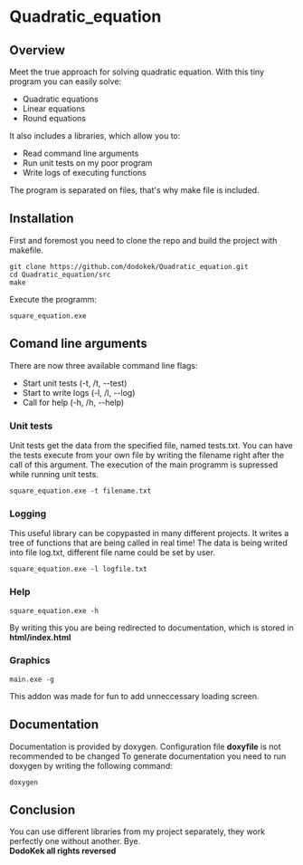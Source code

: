 # Quadratic_equation
## Overview
Meet the true approach for solving quadratic equation. With this tiny program you can easily solve:
- Quadratic equations
- Linear equations
- Round equations

It also includes a libraries, which allow you to:
- Read command line arguments
- Run unit tests on my poor program
- Write logs of executing functions 

The program is separated on files, that's why make file is included.

## Installation

First and foremost you need to clone the repo and build the project with makefile.

~~~
git clone https://github.com/dodokek/Quadratic_equation.git                               
cd Quadratic_equation/src                                                                     
make                                                           
~~~

Execute the programm:
~~~
square_equation.exe
~~~

## Comand line arguments

There are now three available command line flags:
- Start unit tests (-t, /t, --test)
- Start to write logs (-l, /l, --log)
- Call for help (-h, /h, --help)

### Unit tests
Unit tests get the data from the specified file, named tests.txt. You can have the tests execute from your own file by writing the filename right after the call of this argument.
The execution of the main programm is supressed while running unit tests.
~~~
square_equation.exe -t filename.txt
~~~

### Logging
This useful library can be copypasted in many different projects. It writes a tree of functions that are being called in real time!
The data is being writed into file log.txt, different file name could be set by user.
~~~
square_equation.exe -l logfile.txt
~~~

### Help
~~~
square_equation.exe -h
~~~
By writing this you are being redirected to documentation, which is stored in **html/index.html** 

### Graphics
~~~
main.exe -g
~~~

This addon was made for fun to add unneccessary loading screen.


## Documentation

Documentation is provided by doxygen. 
Configuration file **doxyfile** is not recommended to be changed
To generate documentation you need to run doxygen by writing the following command:
~~~
doxygen
~~~

## Conclusion
You can use different libraries from my project separately, they work perfectly one without another.
Bye.  
**DodoKek all rights reversed**                           